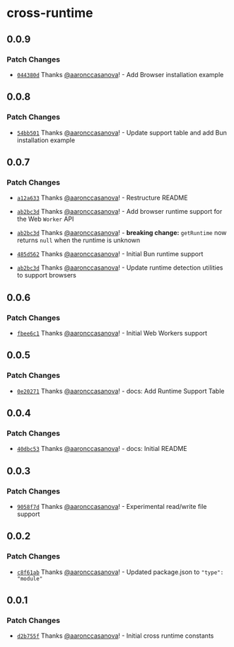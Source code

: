 # cross-runtime

## 0.0.9

### Patch Changes

- [`044380d`](https://github.com/aaronccasanova/aacc/commit/044380da2b18a5de002c400d69fe8d8ced60bcb2)
  Thanks [@aaronccasanova](https://github.com/aaronccasanova)! - Add Browser
  installation example

## 0.0.8

### Patch Changes

- [`54bb501`](https://github.com/aaronccasanova/aacc/commit/54bb50106dbc993eaec0fa5d1a0ab6b8e24f328a)
  Thanks [@aaronccasanova](https://github.com/aaronccasanova)! - Update support
  table and add Bun installation example

## 0.0.7

### Patch Changes

- [`a12a633`](https://github.com/aaronccasanova/aacc/commit/a12a633b2868772ca914c7c2ef8b40b174cacee9)
  Thanks [@aaronccasanova](https://github.com/aaronccasanova)! - Restructure
  README

* [`ab2bc3d`](https://github.com/aaronccasanova/aacc/commit/ab2bc3d94a0c06a0a958525124f3531d684f0e41)
  Thanks [@aaronccasanova](https://github.com/aaronccasanova)! - Add browser
  runtime support for the Web `Worker` API

- [`ab2bc3d`](https://github.com/aaronccasanova/aacc/commit/ab2bc3d94a0c06a0a958525124f3531d684f0e41)
  Thanks [@aaronccasanova](https://github.com/aaronccasanova)! - **breaking
  change:** `getRuntime` now returns `null` when the runtime is unknown

* [`485d562`](https://github.com/aaronccasanova/aacc/commit/485d5621a3dc1b9d65ea9e0c53b00eb667448f27)
  Thanks [@aaronccasanova](https://github.com/aaronccasanova)! - Initial Bun
  runtime support

- [`ab2bc3d`](https://github.com/aaronccasanova/aacc/commit/ab2bc3d94a0c06a0a958525124f3531d684f0e41)
  Thanks [@aaronccasanova](https://github.com/aaronccasanova)! - Update runtime
  detection utilities to support browsers

## 0.0.6

### Patch Changes

- [`fbee6c1`](https://github.com/aaronccasanova/aacc/commit/fbee6c1443643fc3826610d97914e54925feb997)
  Thanks [@aaronccasanova](https://github.com/aaronccasanova)! - Initial Web
  Workers support

## 0.0.5

### Patch Changes

- [`0e20271`](https://github.com/aaronccasanova/aacc/commit/0e20271bd84c400cd6bcd25a6b0f88bf82823325)
  Thanks [@aaronccasanova](https://github.com/aaronccasanova)! - docs: Add
  Runtime Support Table

## 0.0.4

### Patch Changes

- [`40dbc53`](https://github.com/aaronccasanova/aacc/commit/40dbc532f6c830ce005accf203f395fc79144fcb)
  Thanks [@aaronccasanova](https://github.com/aaronccasanova)! - docs: Initial
  README

## 0.0.3

### Patch Changes

- [`9058f7d`](https://github.com/aaronccasanova/aacc/commit/9058f7d4f281cf6ad694e0d4056534634ec61161)
  Thanks [@aaronccasanova](https://github.com/aaronccasanova)! - Experimental
  read/write file support

## 0.0.2

### Patch Changes

- [`c8f61ab`](https://github.com/aaronccasanova/aacc/commit/c8f61ab1ec1ae00a980b111ca97c0d7a0b79877c)
  Thanks [@aaronccasanova](https://github.com/aaronccasanova)! - Updated
  package.json to `"type": "module"`

## 0.0.1

### Patch Changes

- [`d2b755f`](https://github.com/aaronccasanova/aacc/commit/d2b755f2b1f6210edd28869bc9feed2a672d3f9b)
  Thanks [@aaronccasanova](https://github.com/aaronccasanova)! - Initial cross
  runtime constants
